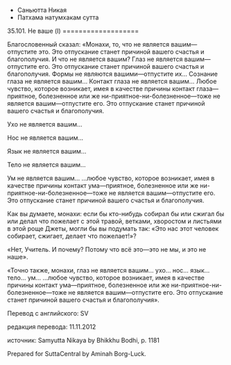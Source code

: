 









* Саньютта Никая
* Патхама натумхакам сутта


35\.101\. Не ваше \(I\)
\=\=\=\=\=\=\=\=\=\=\=\=\=\=\=\=\=\=\=



Благословенный сказал: «Монахи, то, что не является вашим—отпустите это\. Это отпускание станет причиной вашего счастья и благополучия\. И что не является вашим? Глаз не является вашим—отпустите его\. Это отпускание станет причиной вашего счастья и благополучия\. Формы не являются вашими—отпустите их… Сознание глаза не является вашим… Контакт глаза не является вашим… Любое чувство, которое возникает, имея в качестве причины контакт глаза—приятное, болезненное или же ни\-приятное\-ни\-болезненное—тоже не является вашим—отпустите его\. Это отпускание станет причиной вашего счастья и благополучия\.


Ухо не является вашим…


Нос не является вашим…


Язык не является вашим…


Тело не является вашим…


Ум не является вашим… …любое чувство, которое возникает, имея в качестве причины контакт ума—приятное, болезненное или же ни\-приятное\-ни\-болезненное—тоже не является вашим—отпустите его\. Это отпускание станет причиной вашего счастья и благополучия\.


Как вы думаете, монахи: если бы кто\-нибудь собирал бы или сжигал бы или делал что пожелает с этой травой, ветками, хворостом и листьями в этой роще Джеты, могли бы вы подумать так: «Это нас этот человек собирает, сжигает, делает что пожелает\!»?


«Нет, Учитель\. И почему? Потому что всё это—это не мы, и это не наше»\.


«Точно также, монахи, глаз не является вашим… ухо… нос… язык… тело… ум… …любое чувство, которое возникает, имея в качестве причины контакт ума—приятное, болезненное или же ни\-приятное\-ни\-болезненное—тоже не является вашим—отпустите его\. Это отпускание станет причиной вашего счастья и благополучия»\.



Перевод с английского: SV


редакция перевода: 11\.11\.2012


источник: Samyutta Nikaya by Bhikkhu Bodhi, p\. 1181


Prepared for SuttaCentral by Aminah Borg\-Luck\.






